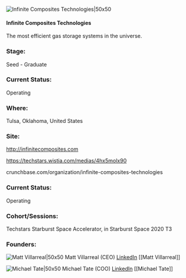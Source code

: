 

![Infinite Composites Technologies|50x50](https://apimg.techstars.com/connect/images/image_files/5ee1008fa36c11196400000e/original/ICT-Logo-Steel.png)

#### Infinite Composites Technologies
The most efficient gas storage systems in the universe.

### Stage: 
Seed - Graduate 

### Current Status: 
Operating

### Where:
Tulsa, Oklahoma, United States

### Site:
http://infinitecomposites.com

https://techstars.wistia.com/medias/4hx5molx90

crunchbase.com/organization/infinite-composites-technologies

### Current Status: 
Operating

### Cohort/Sessions: 
Techstars Starburst Space Accelerator, in Starburst Space 2020 T3

### Founders: 

![Matt Villarreal|50x50](https://apimg.techstars.com/connect/images/image_files/5eb44f89a36c116eba000009/original/Screen_Shot_2020-05-07_at_11.11.10_AM.png) Matt Villarreal (CEO) [LinkedIn](https://linkedin.com/in/rmattvillarreal) [[Matt Villarreal]]

![Michael Tate|50x50](https://apimg.techstars.com/connect/images/image_files/5eb44fa2a36c116eba00000a/original/Screen_Shot_2020-05-07_at_11.10.58_AM.png) Michael Tate (COO) [LinkedIn](https://linkedin.com/in/michaelttate) [[Michael Tate]]


